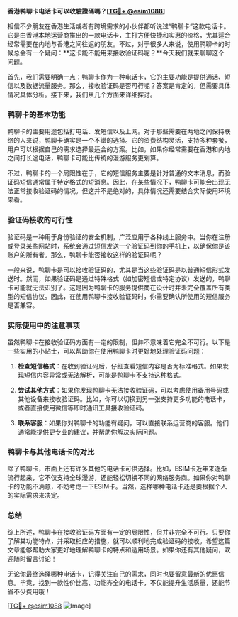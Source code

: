 **香港鸭聊卡电话卡可以收驗證碼嗎？[[TG💪+ @esim1088](https://t.me/s/esim1088)]**

相信不少朋友在香港生活或者有跨境需求的小伙伴都听说过“鸭聊卡”这款电话卡。它是由香港本地运营商推出的一款电话卡，主打方便快捷和实惠的价格，尤其适合经常需要在内地与香港之间往返的朋友。不过，对于很多人来说，使用鸭聊卡的时候总会有一个疑问：**这卡能不能用来接收验证码呢？**今天我们就来聊聊这个问题。

首先，我们需要明确一点：鸭聊卡作为一种电话卡，它的主要功能是提供通话、短信以及数据流量服务。那么，接收验证码是否可行呢？答案是肯定的，但需要具体情况具体分析。接下来，我们从几个方面来详细探讨。

### 鸭聊卡的基本功能

鸭聊卡的主要用途包括打电话、发短信以及上网。对于那些需要在两地之间保持联络的人来说，鸭聊卡确实是一个不错的选择。它的资费结构灵活，支持多种套餐，用户可以根据自己的需求选择最适合的方案。比如，如果你经常需要在香港和内地之间打长途电话，鸭聊卡可能比传统的漫游服务更划算。

不过，鸭聊卡的一个局限性在于，它的短信服务主要是针对普通的文本消息，而验证码短信通常属于特定格式的短消息。因此，在某些情况下，鸭聊卡可能会出现无法正常接收验证码的情况。但这并不是绝对的，具体情况还需要结合实际使用环境来看。

### 验证码接收的可行性

验证码是一种用于身份验证的安全机制，广泛应用于各种线上服务中。当你在注册或登录某些网站时，系统会通过短信发送一个验证码到你的手机上，以确保你是该账户的所有者。那么，鸭聊卡能否接收这样的验证码呢？

一般来说，鸭聊卡是可以接收验证码的，尤其是当这些验证码是以普通短信形式发送时。然而，如果验证码是通过特殊格式（如加密短信或特定协议）发送的，鸭聊卡可能就无法识别了。这是因为鸭聊卡的服务提供商在设计时并未完全覆盖所有类型的短信协议。因此，在使用鸭聊卡接收验证码时，你需要确认所使用的短信服务是否兼容。

### 实际使用中的注意事项

虽然鸭聊卡在接收验证码方面有一定的限制，但并不意味着它完全不可行。以下是一些实用的小贴士，可以帮助你在使用鸭聊卡时更好地处理验证码问题：

1. **检查短信格式**：在收到验证码后，仔细查看短信内容是否为标准格式。如果发现短信内容异常或无法解析，可能是鸭聊卡不支持这种格式。
   
2. **尝试其他方式**：如果你发现鸭聊卡无法接收验证码，可以考虑使用备用号码或其他设备来接收验证码。比如，你可以切换到另一张支持更多功能的电话卡，或者直接使用微信等即时通讯工具接收验证码。

3. **联系客服**：如果你对鸭聊卡的功能有疑问，可以直接联系运营商的客服。他们通常能提供更专业的建议，并帮助你解决实际问题。

### 鸭聊卡与其他电话卡的对比

除了鸭聊卡，市面上还有许多其他的电话卡可供选择。比如，ESIM卡近年来逐渐流行起来，它不仅支持全球漫游，还能轻松切换不同的网络服务商。如果你对鸭聊卡的功能不满意，不妨考虑一下ESIM卡。当然，选择哪种电话卡还是要根据个人的实际需求来决定。

### 总结

综上所述，鸭聊卡在接收验证码方面有一定的局限性，但并非完全不可行。只要你了解其功能特点，并采取相应的措施，就可以顺利地完成验证码的接收。希望这篇文章能够帮助大家更好地理解鸭聊卡的特点和适用场景。如果你还有其他疑问，欢迎随时留言讨论！

无论你最终选择哪种电话卡，记得关注自己的需求，同时也要留意最新的优惠信息。毕竟，找到一款性价比高、功能齐全的电话卡，不仅能提升生活质量，还能节省不少费用哦！

[[TG💪+ @esim1088](https://t.me/s/esim1088) ![Image](https://i.postimg.cc/4NQfJmqS/Snipaste-2025-05-13-00-14-12.png)]